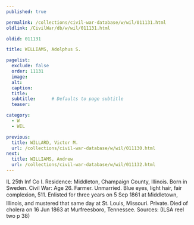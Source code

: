 ```yaml
---
published: true

permalink: /collections/civil-war-database/w/wil/011131.html
oldlink: /CivilWar/db/w/wil/011131.html

oldid: 011131

title: WILLIAMS, Adolphus S.

pagelist:
  exclude: false
  order: 11131
  image: 
  alt:
  caption:
  title:
  subtitle:      # Defaults to page subtitle
  teaser:

category: 
  - W 
  - WIL

previous:
  title: WILLARD, Victor M.
  url: /collections/civil-war-database/w/wil/011130.html  
next:
  title: WILLIAMS, Andrew
  url: /collections/civil-war-database/w/wil/011132.html   
---
```

IL 25th Inf Co I. Residence: Middleton, Champaign County, Illinois. Born in Sweden. Civil War: Age 26. Farmer. Unmarried. Blue eyes, light hair, fair complexion, 5&#146;11&#148;. Enlisted for three years on 5 Sep 1861 at Middletown, Illinois, and mustered that same day at St. Louis, Missouri. Private. Died of cholera on 16 Jun 1863 at Murfreesboro, Tennessee. Sources: (ILSA reel two p 38)